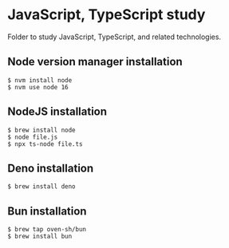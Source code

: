 # JavaScript, TypeScript study

Folder to study JavaScript, TypeScript, and related technologies.

## Node version manager installation

```
$ nvm install node
$ nvm use node 16
```

## NodeJS installation

```
$ brew install node
$ node file.js
$ npx ts-node file.ts
```

## Deno installation

```
$ brew install deno
```

## Bun installation

```
$ brew tap oven-sh/bun
$ brew install bun
```
